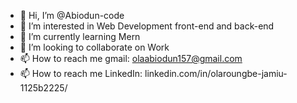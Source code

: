 - 👋 Hi, I’m @Abiodun-code
- 👀 I’m interested in Web Development front-end and back-end
- 🌱 I’m currently learning Mern
- 💞️ I’m looking to collaborate on Work
- 📫 How to reach me gmail: olaabiodun157@gmail.com
- 📫 How to reach me LinkedIn: linkedin.com/in/olaroungbe-jamiu-1125b2225/

<!---
Abiodun-code/Abiodun-code is a ✨ special ✨ repository because its `README.md` (this file) appears on your GitHub profile.
You can click the Preview link to take a look at your changes.
--->
